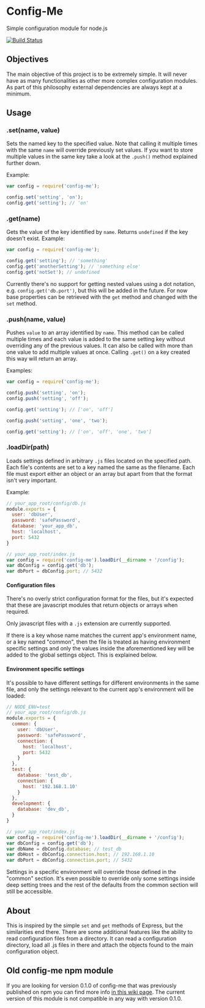 Config-Me
=========
Simple configuration module for node.js

[![Build Status](https://travis-ci.org/coachme/config-me.svg?branch=master)](https://travis-ci.org/coachme/config-me)

## Objectives

The main objective of this project is to be extremely simple. It will never have as many functionalities as other
more complex configuration modules. As part of this philosophy external dependencies are always kept at a minimum.

## Usage

### .set(name, value)

Sets the named key to the specified value. Note that calling it multiple times with the same `name` will override
previously set values. If you want to store multiple values in the same key take a look at the `.push()` method
explained further down.

Example:

```js
var config = require('config-me');

config.set('setting', 'on');
config.get('setting'); // 'on'
```

### .get(name)

Gets the value of the key identified by `name`. Returns `undefined` if the key doesn't exist. Example:

```js
var config = require('config-me');

config.get('setting'); // 'something'
config.get('anotherSetting'); // 'something else'
config.get('notSet'); // undefined
```

Currently there's no support for getting nested values using a dot notation, e.g. `config.get('db.port')`, but this will
be added in the future. For now base properties can be retrieved with the `get` method and changed with the `set`
method.

### .push(name, value)

Pushes `value` to an array identified by `name`. This method can be called multiple times and each value is added to
the same setting key without overriding any of the previous values. It can also be called with more than one value to
add multiple values at once. Calling `.get()` on a key created this way will return an array.

Examples:

```js
var config = require('config-me');

config.push('setting', 'on');
config.push('setting', 'off');

config.get('setting'); // ['on', 'off']

config.push('setting', 'one', 'two');

config.get('setting'); // ['on', 'off', 'one', 'two']
```

### .loadDir(path)

Loads settings defined in arbitrary `.js` files located on the specified path. Each file's contents are set to a key
named the same as the filename. Each file must export either an object or an array but apart from that the format isn't
very important.

Example:

```js
// your_app_root/config/db.js
module.exports = {
  user: 'dbUser',
  password: 'safePassword',
  database: 'your_app_db',
  host: 'localhost',
  port: 5432
}

// your_app_root/index.js
var config = require('config-me').loadDir(__dirname + '/config');
var dbConfig = config.get('db');
var dbPort = dbConfig.port; // 5432
```

#### Configuration files

There's no overly strict configuration format for the files, but it's expected that these are javascript modules that
return objects or arrays when required.

Only javascript files with a `.js` extension are currently supported.

If there is a key whose name matches the current app's environment name, or a key named "common", then the file is
treated as having environment specific settings and only the values inside the aforementioned key will be added to the
global settings object. This is explained below.

#### Environment specific settings

It's possible to have different settings for different environments in the same file, and only the settings relevant to
the current app's environment will be loaded:

```js
// NODE_ENV=test
// your_app_root/config/db.js
module.exports = {
  common: {
    user: 'dbUser',
    password: 'safePassword',
    connection: {
      host: 'localhost',
      port: 5432
    }
  },
  test: {
    database: 'test_db',
    connection: {
      host: '192.168.1.10'
    }
  },
  development: {
    database: 'dev_db',
  }
}

// your_app_root/index.js
var config = require('config-me').loadDir(__dirname + '/config');
var dbConfig = config.get('db');
var dbName = dbConfig.database; // test_db
var dbHost = dbConfig.connection.host; // 192.168.1.10
var dbPort = dbConfig.connection.port; // 5432
```
Settings in a specific environment will override those defined in the "common" section. It's even possible to override
only some settings inside deep setting trees and the rest of the defaults from the common section will still be
accessible.

## About

This is inspired by the simple `set` and `get` methods of Express, but the similarities end there. There are some
additional features like the ability to read configuration files from a directory. It can read a configuration
directory, load all .js files in there and attach the objects found to the main configuration object.

## Old config-me npm module

If you are looking for version 0.1.0 of config-me that was previously published on npm you can find more info
[in this wiki page](https://github.com/coachme/config-me/wiki/Old-config-me-module). The current version of this module
is not compatible in any way with version 0.1.0.
